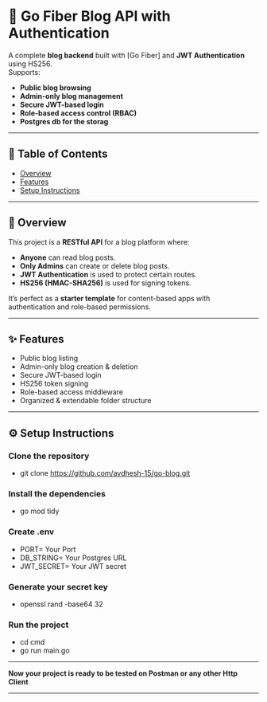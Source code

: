 # 📝 Go Fiber Blog API with Authentication

A complete **blog backend** built with [Go Fiber] and **JWT Authentication** using HS256.  
Supports:
- **Public blog browsing**
- **Admin-only blog management**
- **Secure JWT-based login**
- **Role-based access control (RBAC)**
- **Postgres db for the storag**

---

## 📖 Table of Contents
- [Overview](#-overview)
- [Features](#-features)
- [Setup Instructions](#-setup-instructions)

---

## 📌 Overview
This project is a **RESTful API** for a blog platform where:
- **Anyone** can read blog posts.
- **Only Admins** can create or delete blog posts.
- **JWT Authentication** is used to protect certain routes.
- **HS256 (HMAC-SHA256)** is used for signing tokens.

It’s perfect as a **starter template** for content-based apps with authentication and role-based permissions.

---

## ✨ Features
- Public blog listing
- Admin-only blog creation & deletion
- Secure JWT-based login
- HS256 token signing
- Role-based access middleware
- Organized & extendable folder structure

---

## ⚙️ Setup Instructions

### Clone the repository
- git clone https://github.com/avdhesh-15/go-blog.git

### Install the dependencies
- go mod tidy

### Create .env 
- PORT= Your Port
- DB_STRING= Your Postgres URL 
- JWT_SECRET= Your JWT secret 

### Generate your secret key 
- openssl rand -base64 32

### Run the project
- cd cmd
- go run main.go

---

**Now your project is ready to be tested on Postman or any other Http Client**

---
